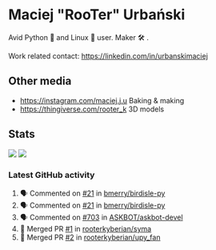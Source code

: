 # Maciej "RooTer" Urbański

Avid Python 🐍 and Linux 🐧 user.
Maker 🛠 .

Work related contact: https://linkedin.com/in/urbanskimaciej

## Other media

* https://instagram.com/maciej.j.u Baking & making
* https://thingiverse.com/rooter_k 3D models

## Stats

![](https://github-readme-stats.vercel.app/api?username=rooterkyberian&hide_title=true&show_icons=true&count_private=true&theme=graywhite)
![](https://komarev.com/ghpvc/?username=rooterkyberian&color=lightgray&style=flat-square)

### Latest GitHub activity
<!--START_SECTION:activity-->
1. 🗣 Commented on [#21](https://github.com/bmerry/birdisle-py/issues/21) in [bmerry/birdisle-py](https://github.com/bmerry/birdisle-py)
2. 🗣 Commented on [#21](https://github.com/bmerry/birdisle-py/issues/21) in [bmerry/birdisle-py](https://github.com/bmerry/birdisle-py)
3. 🗣 Commented on [#703](https://github.com/ASKBOT/askbot-devel/issues/703) in [ASKBOT/askbot-devel](https://github.com/ASKBOT/askbot-devel)
4. 🎉 Merged PR [#1](https://github.com/rooterkyberian/syma/pull/1) in [rooterkyberian/syma](https://github.com/rooterkyberian/syma)
5. 🎉 Merged PR [#2](https://github.com/rooterkyberian/upy_fan/pull/2) in [rooterkyberian/upy_fan](https://github.com/rooterkyberian/upy_fan)
<!--END_SECTION:activity-->

